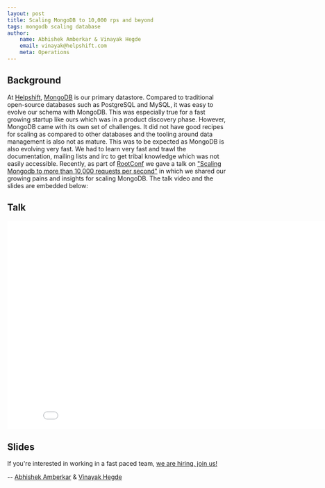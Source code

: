```yaml
---
layout: post
title: Scaling MongoDB to 10,000 rps and beyond
tags: mongodb scaling database 
author:
    name: Abhishek Amberkar & Vinayak Hegde
    email: vinayak@helpshift.com
    meta: Operations
---
```


## Background

At [Helpshift](http://www.helpshift.com), [MongoDB](http://www.mongodb.org/) is our primary datastore. Compared to traditional open-source databases such as PostgreSQL and MySQL, it was easy to evolve our schema with MongoDB. This was especially true for a fast growing startup like ours which was in a product discovery phase. However, MongoDB came with its own set of challenges. It did not have good recipes for scaling as compared to other databases and the tooling around data management is also not as mature. This was to be expected as MongoDB is also evolving very fast. We had to learn very fast and trawl the documentation, mailing lists and irc to get tribal knowledge which was not easily accessible. Recently, as part of [RootConf](https://rootconf.in/2014/) we gave a talk on ["Scaling Mongodb to more than 10,000 requests per second"](https://rootconf.in/2014/runup-pune) in which we shared our growing pains and insights for scaling MongoDB. The talk video and the slides are embedded below:

## Talk

<iframe width="853" height="480" src="//www.youtube.com/embed/qbiRf4P2pJw" frameborder="0" allowfullscreen></iframe>

## Slides

<script async class="speakerdeck-embed" data-id="c9616190dd21013100ef36ab2b38a31a" data-ratio="1.77777777777778" src="//speakerdeck.com/assets/embed.js"></script>

If you're interested in working in a fast paced team, [we are hiring, join us!](https://www.helpshift.com/about/careers/)


-- [Abhishek Amberkar](https://twitter.com/greenmang0) & [Vinayak Hegde](https://twitter.com/vinayakh)
